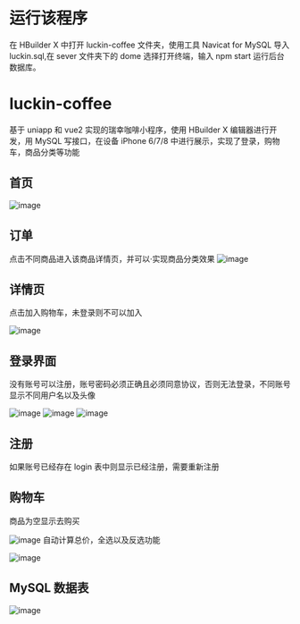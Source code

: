 # 运行该程序

在 HBuilder X 中打开 luckin-coffee 文件夹，使用工具 Navicat for MySQL 导入 luckin.sql,在 sever 文件夹下的 dome 选择打开终端，输入 npm start 运行后台数据库。

# luckin-coffee

基于 uniapp 和 vue2 实现的瑞幸咖啡小程序，使用 HBuilder X 编辑器进行开发，用 MySQL 写接口，在设备 iPhone 6/7/8 中进行展示，实现了登录，购物车，商品分类等功能

## 首页

![image](https://github.com/chengdaosen/luckin-coffee/blob/main/reademe-image/Snipaste_2023-07-12_22-18-38.png)

## 订单

点击不同商品进入该商品详情页，并可以·实现商品分类效果
![image](https://github.com/chengdaosen/luckin-coffee/blob/main/reademe-image/Snipaste_2023-07-12_22-41-48.png)

## 详情页

点击加入购物车，未登录则不可以加入

![image](https://github.com/chengdaosen/luckin-coffee/blob/main/reademe-image/Snipaste_2023-07-12_22-43-24.png)

## 登录界面

没有账号可以注册，账号密码必须正确且必须同意协议，否则无法登录，不同账号显示不同用户名以及头像

![image](https://github.com/chengdaosen/luckin-coffee/blob/main/reademe-image/Snipaste_2023-07-12_23-13-08.png)
![image](https://github.com/chengdaosen/luckin-coffee/blob/main/reademe-image/Snipaste_2023-07-12_23-15-27.png)
![image](https://github.com/chengdaosen/luckin-coffee/blob/main/reademe-image/Snipaste_2023-07-12_23-19-01.png)

## 注册

如果账号已经存在 login 表中则显示已经注册，需要重新注册

## 购物车

商品为空显示去购买

![image](https://github.com/chengdaosen/luckin-coffee/blob/main/reademe-image/Snipaste_2023-07-12_23-20-05.png)
自动计算总价，全选以及反选功能

![image](https://github.com/chengdaosen/luckin-coffee/blob/main/reademe-image/Snipaste_2023-07-12_23-21-20.png)

## MySQL 数据表

![image](https://github.com/chengdaosen/luckin-coffee/blob/main/reademe-image/Snipaste_2023-07-12_23-23-43.png)
